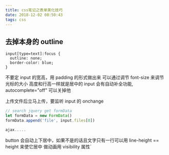 ```yaml
---
title: css笔记之表单美化技巧
date: 2018-12-02 08:50:43
tags: css
---
```


## 去掉本身的 outline

```
input[type=text]:focus {
  outline: none;
  border-color: blue;
}
```

不要定 input 的宽高，用 padding 的形式做出来
可以通过调节 font-size 来调节光标的大小
高度和行高一样就是居中的
input 会有自动补全功能, autocomplete="off" 可以关掉他

上传文件后立马上传，要监听 input 的 onchange
```js
// search jquery get formData
let formData = new FormData()
formData.append('file', input.files[0])

ajax.....
```

button 会自动上下居中，如果不是的话且文字只有一行可以用 line-height == height 来使它居中
做动画用 visibility 属性`


